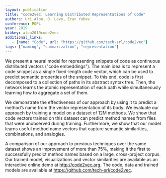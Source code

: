 ```yaml
---
layout: publication
title: "code2vec: Learning Distributed Representations of Code"
authors: Uri Alon, O. Levy, Eran Yahav
conference: POPL
year: 2019
bibkey: alon2019code2vec
additional_links:
   - {name: "Code", url: "https://github.com/tech-srl/code2vec"}
tags: ["naming", "summarization", "representation"]
---
```

We present a neural model for representing snippets of code as continuous distributed vectors ("code embeddings").
 The main idea is to represent a code snippet as a single fixed-length
code vector, which can be used to
predict semantic properties of the snippet. To this end, code is first decomposed to a collection of paths in its
abstract syntax tree. Then, the network learns the atomic representation of each path while
simultaneously
learning how to aggregate a set of them.

We demonstrate the effectiveness of our approach by using it to predict a method’s name from the vector
representation of its body. We evaluate our approach by training a model on a dataset of 12M methods. We
show that code vectors trained on this dataset can predict method names from files that were unobserved
during training. Furthermore, we show that our model learns useful method name vectors that capture
semantic similarities, combinations, and analogies.

A comparison of our approach to previous techniques over the same dataset shows an improvement of
more than 75%, making it the first to successfully predict method names based on a large, cross-project
corpus. Our trained model, visualizations and vector similarities are available as an interactive online demo at
http://code2vec.org. The code, data and trained models are available at
https://github.com/tech-srl/code2vec.
